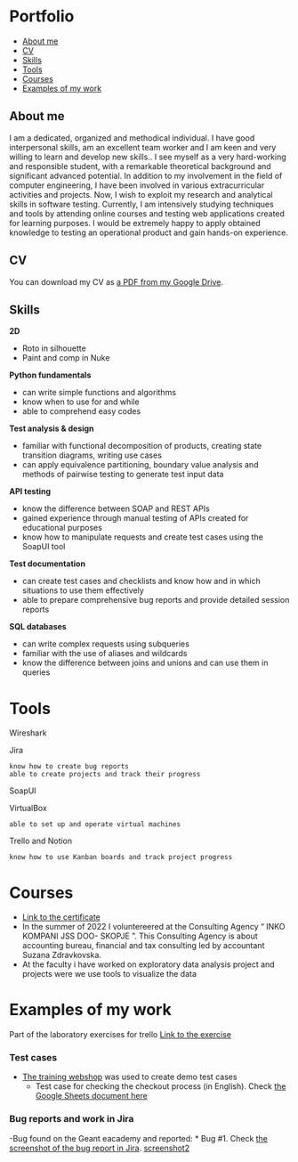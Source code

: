 # Portfolio
- [About me](#about-me)
- [CV](#cv)
- [Skills](#skills)
- [Tools](#tools)
- [Courses](#courses)
- [Examples of my work](#examples-of-my-work)

## About me
I am a dedicated, organized and methodical individual. I have good interpersonal skills, am an excellent team worker and I am keen and very willing to learn and develop new skills.. I see
myself as a very hard-working and responsible student,
with a remarkable theoretical background and significant
advanced potential. In addition to my involvement in the
field of computer engineering, I have been involved in
various extracurricular activities and projects.
Now, I wish to exploit my research and analytical skills in software testing. Currently, I am intensively studying techniques and tools by attending online courses and testing web applications created for learning purposes.
I would be extremely happy to apply obtained knowledge to testing an operational product and gain hands-on experience. 

## CV
You can download my CV as [a PDF from my Google Drive](https://drive.google.com/file/d/11FJNgtF8fAgEQIFJ0aA9S9O8_6_7Jgp-/view?usp=sharing).

## Skills
__2D__
  * Roto in silhouette
  * Paint and comp in Nuke
    
__Python fundamentals__
  * can write simple functions and algorithms
  * know when to use for and while
  * able to comprehend easy codes
    
__Test analysis & design__
  * familiar with functional decomposition of products, creating state transition diagrams, writing use cases
  * can apply equivalence partitioning, boundary value analysis and methods of pairwise testing to generate test input data

__API testing__
  * know the difference between SOAP and REST APIs
  * gained experience through manual testing of APIs created for educational purposes
  * know how to manipulate requests and create test cases using the SoapUI tool
    
__Test documentation__
  * can create test cases and checklists and know how and in which situations to use them effectively
  * able to prepare comprehensive bug reports and provide detailed session reports

__SQL databases__
  * can write complex requests using subqueries
  * familiar with the use of aliases and wildcards
  * know the difference between joins and unions and can use them in queries

# Tools

Wireshark

Jira

    know how to create bug reports
    able to create projects and track their progress

SoapUI

VirtualBox

    able to set up and operate virtual machines

Trello and Notion

    know how to use Kanban boards and track project progress

# Courses
* [Link to the certificate](https://drive.google.com/file/d/10VK_U5n5C1Kfu-Op6mTKpECgTminwzai/view?usp=drive_link)
* In the summer of 2022 I voluntereered at the Consulting
Agency “ INKO KOMPANI JSS DOO- SKOPJE ”. This Consulting
Agency is about accounting bureau, financial and tax
consulting led by accountant Suzana Zdravkovska.
* At the faculty i have worked on exploratory data analysis
project and projects were we use tools to visualize the data
# Examples of my work
Part of the laboratory exercises for trello [Link to the exercise](https://drive.google.com/file/d/1_qcj07wCHuQf49S66r9zNYp5XuAb88So/view?usp=drive_link)
### Test cases

- [The training webshop](https://ananas.mk/plakanje/isporaka) was used to create demo test cases
  * Test case for checking the checkout process (in English). Check [the Google Sheets document here](https://docs.google.com/spreadsheets/d/11DodpSAht05yqiSbPta1-XDYH9qCVkjH/edit?usp=drive_link&ouid=109799354603931657687&rtpof=true&sd=true)
 
### Bug reports and work in Jira

  -Bug found on the Geant eacademy and reported:
        * Bug #1. Check [the screenshot of the bug report in Jira](https://drive.google.com/drive/u/1/my-drive).
        [screenshot2](https://drive.google.com/drive/u/1/my-drive)

        
       







